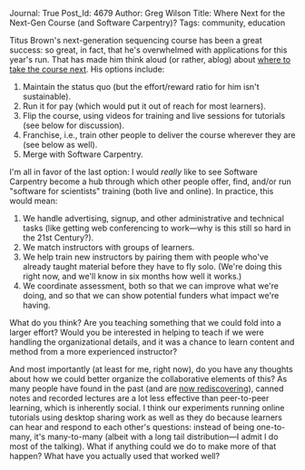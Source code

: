 Journal: True
Post_Id: 4679
Author: Greg Wilson
Title: Where Next for the Next-Gen Course (and Software Carpentry)?
Tags: community, education

<p>Titus Brown's next-generation sequencing course has been a great success: so great, in fact, that he's overwhelmed with applications for this year's run. That has made him think aloud (or rather, ablog) about <a href="http://ivory.idyll.org/blog/mar-12/ngs-course-where-next.html">where to take the course next</a>. His options include:</p>
<ol>
<li>Maintain the status quo (but the effort/reward ratio for him isn't sustainable).</li>
<li>Run it for pay (which would put it out of reach for most learners).</li>
<li>Flip the course, using videos for training and live sessions for tutorials (see below for discussion).</li>
<li>Franchise, i.e., train other people to deliver the course wherever they are (see below as well).</li>
<li>Merge with Software Carpentry.</li>
</ol>
<p>I'm all in favor of the last option: I would <em>really</em> like to see Software Carpentry become a hub through which other people offer, find, and/or run "software for scientists" training (both live and online). In practice, this would mean:</p>
<ol>
<li>We handle advertising, signup, and other administrative and technical tasks (like getting web conferencing to work&mdash;why is this still so hard in the 21st Century?).</li>
<li>We match instructors with groups of learners.</li>
<li>We help train new instructors by pairing them with people who've already taught material before they have to fly solo. (We're doing this right now, and we'll know in six months how well it works.)</li>
<li>We coordinate assessment, both so that we can improve what we're doing, and so that we can show potential funders what impact we're having.</li>
</ol>
<p>What do you think? Are you teaching something that we could fold into a larger effort? Would you be interested in helping to teach if we were handling the organizational details, and it was a chance to learn content and method from a more experienced instructor?</p>
<p>And most importantly (at least for me, right now), do you have any thoughts about how we could better organize the collaborative elements of this? As many people have found in the past (and are <a href="http://blendmylearning.com/2011/12/06/white-paper/">now rediscovering</a>), canned notes and recorded lectures are a lot less effective than peer-to-peer learning, which is inherently social. I think our experiments running online tutorials using desktop sharing work as well as they do because learners can hear and respond to each other's questions: instead of being one-to-many, it's many-to-many (albeit with a long tail distribution&mdash;I admit I do most of the talking). What if anything could we do to make more of that happen? What have you actually used that worked well?</p>
